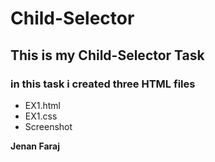 # Child-Selector
## This is my Child-Selector Task
### in this task i created three HTML files
- EX1.html
- EX1.css
- Screenshot

**Jenan Faraj**
